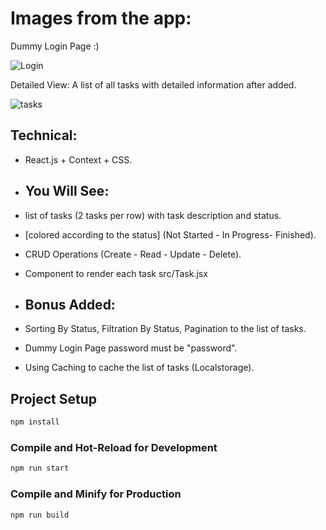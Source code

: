 # Images from the app:

Dummy Login Page :)

![Login](https://res.cloudinary.com/dzxbbqq4l/image/upload/v1710179960/tms-login_ujfoun.png)

Detailed View: A list of all tasks with detailed information after added.

![tasks](https://res.cloudinary.com/dzxbbqq4l/image/upload/v1710179960/tms-app_bjipoa.png)

## Technical:

- React.js + Context + CSS.

- ## You Will See:

- list of tasks (2 tasks per row) with task description and status.
- [colored according to the status] (Not Started - In Progress- Finished).
- CRUD Operations (Create - Read - Update - Delete).
- Component to render each task src/Task.jsx

- ## Bonus Added:

- Sorting By Status, Filtration By Status, Pagination to the list of tasks.
- Dummy Login Page password must be "password".
- Using Caching to cache the list of tasks (Localstorage).

## Project Setup

```sh
npm install
```

### Compile and Hot-Reload for Development

```sh
npm run start
```

### Compile and Minify for Production

```sh
npm run build
```
